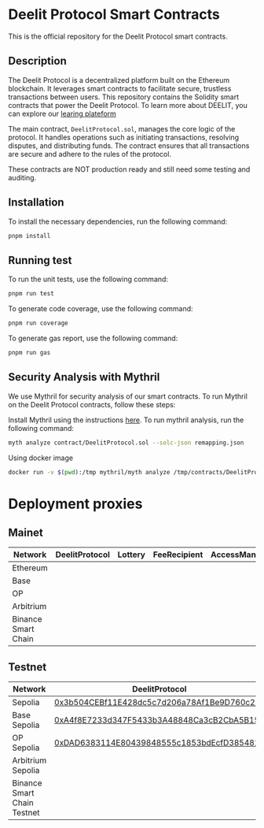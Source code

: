 # Deelit Protocol Smart Contracts

This is the official repository for the Deelit Protocol smart contracts.

## Description

The Deelit Protocol is a decentralized platform built on the Ethereum blockchain. It leverages smart contracts to facilitate secure, trustless transactions between users. This repository contains the Solidity smart contracts that power the Deelit Protocol. To learn more about DEELIT, you can explore our [learing plateform][1]

The main contract, `DeelitProtocol.sol`, manages the core logic of the protocol. It handles operations such as initiating transactions, resolving disputes, and distributing funds. The contract ensures that all transactions are secure and adhere to the rules of the protocol.

These contracts are NOT production ready and still need some testing and auditing.

## Installation

To install the necessary dependencies, run the following command:

```bash
pnpm install
```

## Running test

To run the unit tests, use the following command:

```bash
pnpm run test
```

To generate code coverage, use the following command:

```bash
pnpm run coverage
```

To generate gas report, use the following command:

```bash
pnpm run gas
```

## Security Analysis with Mythril
We use Mythril for security analysis of our smart contracts. To run Mythril on the Deelit Protocol contracts, follow these steps:

Install Mythril using the instructions [here][2].
To run mythril analysis, run the following command:

```bash
myth analyze contract/DeelitProtocol.sol --solc-json remapping.json
```

Using docker image
```bash
docker run -v $(pwd):/tmp mythril/myth analyze /tmp/contracts/DeelitProtocol.sol --solc-json remapping.json
```

[1]: https://learn.deelit.net "Deelit Learning Platform"
[2]: https://mythril-classic.readthedocs.io/en/master/installation.html "Mythril"



# Deployment proxies

## Mainet

| Network | DeelitProtocol | Lottery | FeeRecipient | AccessManager | RandomProducer |
|---|---|---|---|---|---|
| Ethereum |  |  |  |  |  |
| Base |  |  |  |  |  |
| OP |  |  |  |  |  |
| Arbitrium |  |  |  |  |  |
| Binance Smart Chain |  |  |  |  |  |

## Testnet

| Network | DeelitProtocol | Lottery | FeeRecipient | AccessManager | RandomProducer |
|---|---|---|---|---|---|
| Sepolia | [0x3b504CEBf11E428dc5c7d206a78Af1Be9D760c25](https://sepolia.etherscan.io/address/0x3b504CEBf11E428dc5c7d206a78Af1Be9D760c25) | [0x0b47c007777c73119b0db616FcFce0e17F0B485b](https://sepolia.etherscan.io/address/0x0b47c007777c73119b0db616FcFce0e17F0B485b) | [0x6D42CCBD3de554B8C0e10F0d29335636E22a7EDE](https://sepolia.etherscan.io/address/0x6D42CCBD3de554B8C0e10F0d29335636E22a7EDE) | [0xAAfb15E31d9ad1be145f7CF169B1b5DdD10680e6](https://sepolia.etherscan.io/address/0xAAfb15E31d9ad1be145f7CF169B1b5DdD10680e6) | [0xf3fAbE8145bB87Dc366880605c8Db23b0E7bE231](https://sepolia.etherscan.io/address/0xf3fAbE8145bB87Dc366880605c8Db23b0E7bE231) |
| Base Sepolia | [0xA4f8E7233d347F5433b3A48848Ca3cB2CbA5B158](https://sepolia.basescan.org/address/0xA4f8E7233d347F5433b3A48848Ca3cB2CbA5B158) |  | [0xC22421d305CB2a3F40c5A163a916Ad432612535C](https://sepolia.basescan.org/address/0xC22421d305CB2a3F40c5A163a916Ad432612535C) | [0x75359d1b02731c15FAD3929D5476C40ED3EB3F62](https://sepolia.basescan.org/address/0x75359d1b02731c15FAD3929D5476C40ED3EB3F62) |  |
| OP Sepolia | [0xDAD6383114E80439848555c1853bdEcfD3854815](https://sepolia-optimism.etherscan.io/address/0xDAD6383114E80439848555c1853bdEcfD3854815) |  | [0x4Ce5929aa1968e224C3C2d17c5d50F2928913b4A](https://sepolia-optimism.etherscan.io/address/0x4Ce5929aa1968e224C3C2d17c5d50F2928913b4A) | [0x9422Ad012B94db3e6B0702b4AD4Ad1BE5CC9366e](https://sepolia-optimism.etherscan.io/address/0x9422Ad012B94db3e6B0702b4AD4Ad1BE5CC9366e) |  |
| Arbitrium Sepolia |  |  |  |  |  |
| Binance Smart Chain Testnet |  |  |  |  |  |

